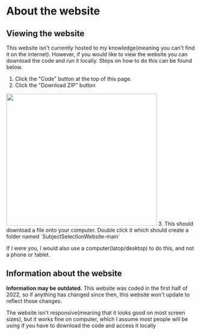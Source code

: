 # About the website

## Viewing the website

This website isn't currently hosted to my knowledge(meaning you can't find it on the internet). However, if you would like to view the website you can download the code and run it locally. Steps on how to do this can be found below.

1. Click the "Code" button at the top of this page.
2. Click the "Download ZIP" button
<img src="https://github.com/javgear/SubjectSelectionWebsite/blob/main/ViewingInstructionsImg.png?raw=true" width="400" height="350">
3. This should download a file onto your computer. Double click it which should create a folder named `SubjectSelectionWebsite-main`

If I were you, I would also use a computer(latop/desktop) to do this, and not a phone or tablet.

## Information about the website
**Information may be outdated.** This website was coded in the first half of 2022, so if anything has changed since then, this website won't update to reflect those changes.

The website isn't responsive(meaning that it looks good on most screen sizes), but it works fine on computer, which I assume most people will be using if you have to download the code and access it locally
